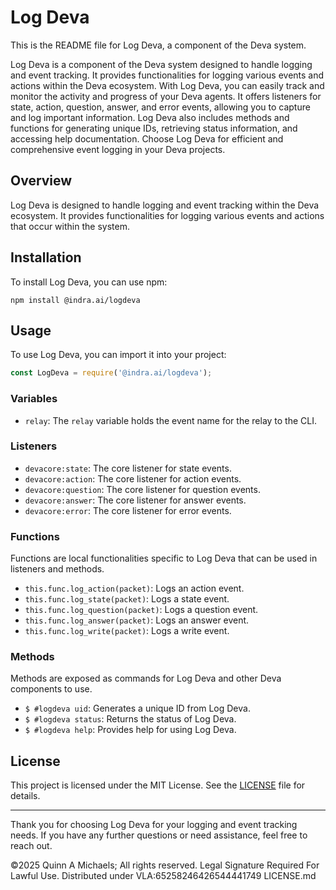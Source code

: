 # Log Deva

This is the README file for Log Deva, a component of the Deva system.

Log Deva is a component of the Deva system designed to handle logging and event tracking. It provides functionalities for logging various events and actions within the Deva ecosystem. With Log Deva, you can easily track and monitor the activity and progress of your Deva agents. It offers listeners for state, action, question, answer, and error events, allowing you to capture and log important information. Log Deva also includes methods and functions for generating unique IDs, retrieving status information, and accessing help documentation. Choose Log Deva for efficient and comprehensive event logging in your Deva projects.

## Overview
Log Deva is designed to handle logging and event tracking within the Deva ecosystem. It provides functionalities for logging various events and actions that occur within the system.

## Installation
To install Log Deva, you can use npm:

```
npm install @indra.ai/logdeva
```

## Usage
To use Log Deva, you can import it into your project:

```javascript
const LogDeva = require('@indra.ai/logdeva');
```

### Variables
- `relay`: The `relay` variable holds the event name for the relay to the CLI.

### Listeners
- `devacore:state`: The core listener for state events.
- `devacore:action`: The core listener for action events.
- `devacore:question`: The core listener for question events.
- `devacore:answer`: The core listener for answer events.
- `devacore:error`: The core listener for error events.

### Functions
Functions are local functionalities specific to Log Deva that can be used in listeners and methods.

- `this.func.log_action(packet)`: Logs an action event.
- `this.func.log_state(packet)`: Logs a state event.
- `this.func.log_question(packet)`: Logs a question event.
- `this.func.log_answer(packet)`: Logs an answer event.
- `this.func.log_write(packet)`: Logs a write event.

### Methods
Methods are exposed as commands for Log Deva and other Deva components to use.

- `$ #logdeva uid`: Generates a unique ID from Log Deva.
- `$ #logdeva status`: Returns the status of Log Deva.
- `$ #logdeva help`: Provides help for using Log Deva.

## License
This project is licensed under the MIT License. See the [LICENSE](LICENSE) file for details.

---

Thank you for choosing Log Deva for your logging and event tracking needs. If you have any further questions or need assistance, feel free to reach out.

©2025 Quinn A Michaels; All rights reserved. 
Legal Signature Required For Lawful Use.
Distributed under VLA:65258246426544441749 LICENSE.md
